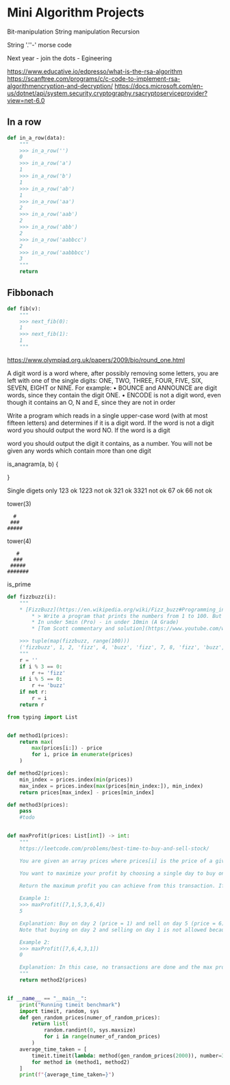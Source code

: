 Mini Algorithm Projects
=======================

Bit-manipulation
String manipulation
Recursion

String '.''-' morse code


Next year - join the dots - Egineering

https://www.educative.io/edpresso/what-is-the-rsa-algorithm
https://scanftree.com/programs/c/c-code-to-implement-rsa-algorithmencryption-and-decryption/
https://docs.microsoft.com/en-us/dotnet/api/system.security.cryptography.rsacryptoserviceprovider?view=net-6.0


In a row
--------
```python
def in_a_row(data):
    """
    >>> in_a_row('')
    0
    >>> in_a_row('a')
    1
    >>> in_a_row('b')
    1
    >>> in_a_row('ab')
    1
    >>> in_a_row('aa')
    2
    >>> in_a_row('aab')
    2
    >>> in_a_row('abb')
    2
    >>> in_a_row('aabbcc')
    2
    >>> in_a_row('aabbbcc')
    3
    """
    return
```


Fibbonach
---------
```python
def fib(v):
    """
    >>> next_fib(0):
    1
    >>> next_fib(1):
    1
    """
```



https://www.olympiad.org.uk/papers/2009/bio/round_one.html

A digit word is a word where, after possibly removing some letters, you are left with one of the single digits: 
ONE, TWO, THREE, FOUR, FIVE, SIX, SEVEN, EIGHT or NINE.
For example:
• BOUNCE and ANNOUNCE are digit words, since they contain the digit ONE.
• ENCODE is not a digit word, even though it contains an O, N and E, since they are not in order

Write a program which reads in a single upper-case word (with at most fifteen letters) 
and determines if it is a digit word. 
If the word is not a digit word you should output the word NO. If the word is a digit 

word you should output the digit it contains, as a number.
You will not be given any words which contain more than one digit


is_anagram(a, b) {

}


Single digets only
123 ok
1223 not ok
321 ok
3321 not ok
67 ok
66 not ok

tower(3)
```
  #
 ###
#####
```

tower(4)
```
   #
  ###
 #####
#######
```


is_prime



```python
def fizzbuzz(i):
    """
    * [FizzBuzz](https://en.wikipedia.org/wiki/Fizz_buzz#Programming_interviews) [_](https://imranontech.com/2007/01/24/using-fizzbuzz-to-find-developers-who-grok-coding/)
        * > Write a program that prints the numbers from 1 to 100. But for multiples of three print “Fizz” instead of the number and for the multiples of five print “Buzz”. For numbers which are multiples of both three and five print “FizzBuzz”.
        * In under 5min (Pro) - in under 10min (A Grade)
        * [Tom Scott commentary and solution](https://www.youtube.com/watch?v=QPZ0pIK_wsc)

    >>> tuple(map(fizzbuzz, range(100)))
    ('fizzbuzz', 1, 2, 'fizz', 4, 'buzz', 'fizz', 7, 8, 'fizz', 'buzz', 11, 'fizz', 13, 14, 'fizzbuzz', 16, 17, 'fizz', 19, 'buzz', 'fizz', 22, 23, 'fizz', 'buzz', 26, 'fizz', 28, 29, 'fizzbuzz', 31, 32, 'fizz', 34, 'buzz', 'fizz', 37, 38, 'fizz', 'buzz', 41, 'fizz', 43, 44, 'fizzbuzz', 46, 47, 'fizz', 49, 'buzz', 'fizz', 52, 53, 'fizz', 'buzz', 56, 'fizz', 58, 59, 'fizzbuzz', 61, 62, 'fizz', 64, 'buzz', 'fizz', 67, 68, 'fizz', 'buzz', 71, 'fizz', 73, 74, 'fizzbuzz', 76, 77, 'fizz', 79, 'buzz', 'fizz', 82, 83, 'fizz', 'buzz', 86, 'fizz', 88, 89, 'fizzbuzz', 91, 92, 'fizz', 94, 'buzz', 'fizz', 97, 98, 'fizz')
    """
    r = ''
    if i % 3 == 0:
        r += 'fizz'
    if i % 5 == 0:
        r += 'buzz'
    if not r:
        r = i
    return r
```



```python
from typing import List


def method1(prices):
    return max(
        max(prices[i:]) - price
        for i, price in enumerate(prices)
    )

def method2(prices):
    min_index = prices.index(min(prices))
    max_index = prices.index(max(prices[min_index:]), min_index)
    return prices[max_index] - prices[min_index]

def method3(prices):
    pass
    #todo


def maxProfit(prices: List[int]) -> int:
    """
    https://leetcode.com/problems/best-time-to-buy-and-sell-stock/

    You are given an array prices where prices[i] is the price of a given stock on the ith day.

    You want to maximize your profit by choosing a single day to buy one stock and choosing a different day in the future to sell that stock.

    Return the maximum profit you can achieve from this transaction. If you cannot achieve any profit, return 0.
    
    Example 1:
    >>> maxProfit([7,1,5,3,6,4])
    5

    Explanation: Buy on day 2 (price = 1) and sell on day 5 (price = 6), profit = 6-1 = 5.
    Note that buying on day 2 and selling on day 1 is not allowed because you must buy before you sell.

    Example 2:
    >>> maxProfit([7,6,4,3,1])
    0

    Explanation: In this case, no transactions are done and the max profit = 0.
    """
    return method2(prices)


if __name__ == "__main__":
    print("Running timeit benchmark")
    import timeit, random, sys
    def gen_random_prices(numer_of_random_prices):
        return list(
            random.randint(0, sys.maxsize)
            for i in range(numer_of_random_prices)
        )
    average_time_taken = [
        timeit.timeit(lambda: method(gen_random_prices(2000)), number=3)
        for method in (method1, method2)
    ]
    print(f"{average_time_taken=}")

```
